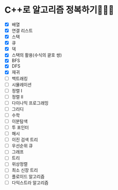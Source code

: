 # C++로 알고리즘 정복하기👨🏻‍💻
- [x] 배열
- [X] 연결 리스트
- [x] 스택
- [x] 큐
- [x] 덱
- [x] 스택의 활용(수식의 괄호 쌍)
- [x] BFS
- [x] DFS
- [x] 재귀
- [ ] 백트래킹
- [ ] 시뮬레이션
- [ ] 정렬 I
- [ ] 정렬 II
- [ ] 다이나믹 프로그래밍
- [ ] 그리디
- [ ] 수학
- [ ] 이분탐색
- [ ] 투 포인터
- [ ] 해시
- [ ] 이진 검색 트리
- [ ] 우선순위 큐
- [ ] 그래프
- [ ] 트리
- [ ] 위상정렬
- [ ] 최소 신장 트리
- [ ] 플로이드 알고리즘
- [ ] 다익스트라 알고리즘
